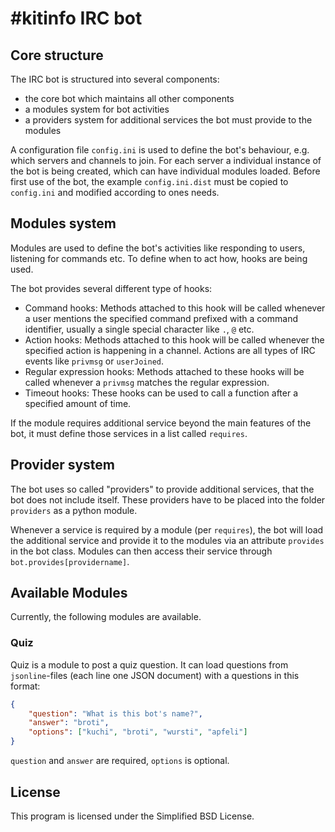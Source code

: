 #kitinfo IRC bot
================

Core structure
--------------
The IRC bot is structured into several components:

- the core bot which maintains all other components
- a modules system for bot activities
- a providers system for additional services the bot must provide to the
  modules

A configuration file `config.ini` is used to define the bot's behaviour,
e.g. which servers and channels to join. For each server a individual
instance of the bot is being created, which can have individual modules
loaded.
Before first use of the bot, the example `config.ini.dist` must be copied
to `config.ini` and modified according to ones needs.

Modules system
--------------
Modules are used to define the bot's activities like responding to users,
listening for commands etc.
To define when to act how, hooks are being used.

The bot provides several different type of hooks:

- Command hooks: Methods attached to this hook will be called whenever
  a user mentions the specified command prefixed with a command identifier,
  usually a single special character like `.`, `@` etc.
- Action hooks: Methods attached to this hook will be called whenever
  the specified action is happening in a channel. Actions are all types
  of IRC events like `privmsg` or `userJoined`.
- Regular expression hooks: Methods attached to these hooks will be called
  whenever a `privmsg` matches the regular expression.
- Timeout hooks: These hooks can be used to call a function after a
  specified amount of time.

If the module requires additional service beyond the main features of the
bot, it must define those services in a list called `requires`.


Provider system
---------------
The bot uses so called "providers" to provide additional services,
that the bot does not include itself. These providers have to be placed
into the folder `providers` as a python module.

Whenever a service is required by a module (per `requires`), the bot
will load the additional service and provide it to the modules via an
attribute `provides` in the bot class. Modules can then access their
service through `bot.provides[providername]`.


Available Modules
-----------------

Currently, the following modules are available.

### Quiz

Quiz is a module to post a quiz question. It can load questions from
`jsonline`-files (each line one JSON document) with a questions in this
format:

```json
{
    "question": "What is this bot's name?",
    "answer": "broti",
    "options": ["kuchi", "broti", "wursti", "apfeli"]
}
```

`question` and `answer` are required, `options` is optional.


License
-------
This program is licensed under the Simplified BSD License.
